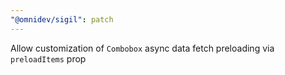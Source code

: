 ```yaml
---
"@omnidev/sigil": patch
---
```


Allow customization of `Combobox` async data fetch preloading via `preloadItems` prop
